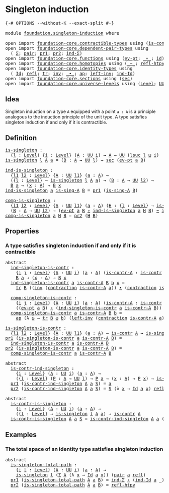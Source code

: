 # Singleton induction

<pre class="Agda"><a id="32" class="Symbol">{-#</a> <a id="36" class="Keyword">OPTIONS</a> <a id="44" class="Pragma">--without-K</a> <a id="56" class="Pragma">--exact-split</a> <a id="70" class="Symbol">#-}</a>

<a id="75" class="Keyword">module</a> <a id="82" href="foundation.singleton-induction.html" class="Module">foundation.singleton-induction</a> <a id="113" class="Keyword">where</a>

<a id="120" class="Keyword">open</a> <a id="125" class="Keyword">import</a> <a id="132" href="foundation-core.contractible-types.html" class="Module">foundation-core.contractible-types</a> <a id="167" class="Keyword">using</a> <a id="173" class="Symbol">(</a><a id="174" href="foundation-core.contractible-types.html#925" class="Function">is-contr</a><a id="182" class="Symbol">;</a> <a id="184" href="foundation-core.contractible-types.html#1360" class="Function">contraction</a><a id="195" class="Symbol">)</a>
<a id="197" class="Keyword">open</a> <a id="202" class="Keyword">import</a> <a id="209" href="foundation-core.dependent-pair-types.html" class="Module">foundation-core.dependent-pair-types</a> <a id="246" class="Keyword">using</a>
  <a id="254" class="Symbol">(</a> <a id="256" href="foundation-core.dependent-pair-types.html#502" class="Record">Σ</a><a id="257" class="Symbol">;</a> <a id="259" href="foundation-core.dependent-pair-types.html#575" class="InductiveConstructor">pair</a><a id="263" class="Symbol">;</a> <a id="265" href="foundation-core.dependent-pair-types.html#592" class="Field">pr1</a><a id="268" class="Symbol">;</a> <a id="270" href="foundation-core.dependent-pair-types.html#604" class="Field">pr2</a><a id="273" class="Symbol">;</a> <a id="275" href="foundation-core.dependent-pair-types.html#687" class="Function">ind-Σ</a><a id="280" class="Symbol">)</a>
<a id="282" class="Keyword">open</a> <a id="287" class="Keyword">import</a> <a id="294" href="foundation-core.functions.html" class="Module">foundation-core.functions</a> <a id="320" class="Keyword">using</a> <a id="326" class="Symbol">(</a><a id="327" href="foundation-core.functions.html#622" class="Function">ev-pt</a><a id="332" class="Symbol">;</a> <a id="334" href="foundation-core.functions.html#407" class="Function Operator">_∘_</a><a id="337" class="Symbol">;</a> <a id="339" href="foundation-core.functions.html#309" class="Function">id</a><a id="341" class="Symbol">)</a>
<a id="343" class="Keyword">open</a> <a id="348" class="Keyword">import</a> <a id="355" href="foundation-core.homotopies.html" class="Module">foundation-core.homotopies</a> <a id="382" class="Keyword">using</a> <a id="388" class="Symbol">(</a><a id="389" href="foundation-core.homotopies.html#467" class="Function Operator">_~_</a><a id="392" class="Symbol">;</a> <a id="394" href="foundation-core.homotopies.html#632" class="Function">refl-htpy</a><a id="403" class="Symbol">)</a>
<a id="405" class="Keyword">open</a> <a id="410" class="Keyword">import</a> <a id="417" href="foundation-core.identity-types.html" class="Module">foundation-core.identity-types</a> <a id="448" class="Keyword">using</a>
  <a id="456" class="Symbol">(</a> <a id="458" href="foundation-core.identity-types.html#641" class="Datatype">Id</a><a id="460" class="Symbol">;</a> <a id="462" href="foundation-core.identity-types.html#694" class="InductiveConstructor">refl</a><a id="466" class="Symbol">;</a> <a id="468" href="foundation-core.identity-types.html#4584" class="Function">tr</a><a id="470" class="Symbol">;</a> <a id="472" href="foundation-core.identity-types.html#1552" class="Function">inv</a><a id="475" class="Symbol">;</a> <a id="477" href="foundation-core.identity-types.html#1239" class="Function Operator">_∙_</a><a id="480" class="Symbol">;</a> <a id="482" href="foundation-core.identity-types.html#2853" class="Function">ap</a><a id="484" class="Symbol">;</a> <a id="486" href="foundation-core.identity-types.html#1995" class="Function">left-inv</a><a id="494" class="Symbol">;</a> <a id="496" href="foundation-core.identity-types.html#979" class="Function">ind-Id</a><a id="502" class="Symbol">)</a>
<a id="504" class="Keyword">open</a> <a id="509" class="Keyword">import</a> <a id="516" href="foundation-core.sections.html" class="Module">foundation-core.sections</a> <a id="541" class="Keyword">using</a> <a id="547" class="Symbol">(</a><a id="548" href="foundation-core.sections.html#521" class="Function">sec</a><a id="551" class="Symbol">)</a>
<a id="553" class="Keyword">open</a> <a id="558" class="Keyword">import</a> <a id="565" href="foundation-core.universe-levels.html" class="Module">foundation-core.universe-levels</a> <a id="597" class="Keyword">using</a> <a id="603" class="Symbol">(</a><a id="604" href="Agda.Primitive.html#597" class="Postulate">Level</a><a id="609" class="Symbol">;</a> <a id="611" href="foundation-core.universe-levels.html#222" class="Primitive">UU</a><a id="613" class="Symbol">;</a> <a id="615" href="Agda.Primitive.html#780" class="Primitive">lsuc</a><a id="619" class="Symbol">;</a> <a id="621" href="Agda.Primitive.html#810" class="Primitive Operator">_⊔_</a><a id="624" class="Symbol">)</a>
</pre>
## Idea

Singleton induction on a type `A` equipped with a point `a : A` is a principle analogous to the induction principle of the unit type. A type satisfies singleton induction if and only if it is contractible.

## Definition

<pre class="Agda"><a id="is-singleton"></a><a id="870" href="foundation.singleton-induction.html#870" class="Function">is-singleton</a> <a id="883" class="Symbol">:</a>
  <a id="887" class="Symbol">(</a><a id="888" href="foundation.singleton-induction.html#888" class="Bound">l</a> <a id="890" class="Symbol">:</a> <a id="892" href="Agda.Primitive.html#597" class="Postulate">Level</a><a id="897" class="Symbol">)</a> <a id="899" class="Symbol">{</a><a id="900" href="foundation.singleton-induction.html#900" class="Bound">i</a> <a id="902" class="Symbol">:</a> <a id="904" href="Agda.Primitive.html#597" class="Postulate">Level</a><a id="909" class="Symbol">}</a> <a id="911" class="Symbol">(</a><a id="912" href="foundation.singleton-induction.html#912" class="Bound">A</a> <a id="914" class="Symbol">:</a> <a id="916" href="foundation-core.universe-levels.html#222" class="Primitive">UU</a> <a id="919" href="foundation.singleton-induction.html#900" class="Bound">i</a><a id="920" class="Symbol">)</a> <a id="922" class="Symbol">→</a> <a id="924" href="foundation.singleton-induction.html#912" class="Bound">A</a> <a id="926" class="Symbol">→</a> <a id="928" href="foundation-core.universe-levels.html#222" class="Primitive">UU</a> <a id="931" class="Symbol">(</a><a id="932" href="Agda.Primitive.html#780" class="Primitive">lsuc</a> <a id="937" href="foundation.singleton-induction.html#888" class="Bound">l</a> <a id="939" href="Agda.Primitive.html#810" class="Primitive Operator">⊔</a> <a id="941" href="foundation.singleton-induction.html#900" class="Bound">i</a><a id="942" class="Symbol">)</a>
<a id="944" href="foundation.singleton-induction.html#870" class="Function">is-singleton</a> <a id="957" href="foundation.singleton-induction.html#957" class="Bound">l</a> <a id="959" href="foundation.singleton-induction.html#959" class="Bound">A</a> <a id="961" href="foundation.singleton-induction.html#961" class="Bound">a</a> <a id="963" class="Symbol">=</a> <a id="965" class="Symbol">(</a><a id="966" href="foundation.singleton-induction.html#966" class="Bound">B</a> <a id="968" class="Symbol">:</a> <a id="970" href="foundation.singleton-induction.html#959" class="Bound">A</a> <a id="972" class="Symbol">→</a> <a id="974" href="foundation-core.universe-levels.html#222" class="Primitive">UU</a> <a id="977" href="foundation.singleton-induction.html#957" class="Bound">l</a><a id="978" class="Symbol">)</a> <a id="980" class="Symbol">→</a> <a id="982" href="foundation-core.sections.html#521" class="Function">sec</a> <a id="986" class="Symbol">(</a><a id="987" href="foundation-core.functions.html#622" class="Function">ev-pt</a> <a id="993" href="foundation.singleton-induction.html#961" class="Bound">a</a> <a id="995" href="foundation.singleton-induction.html#966" class="Bound">B</a><a id="996" class="Symbol">)</a>

<a id="ind-is-singleton"></a><a id="999" href="foundation.singleton-induction.html#999" class="Function">ind-is-singleton</a> <a id="1016" class="Symbol">:</a>
  <a id="1020" class="Symbol">{</a><a id="1021" href="foundation.singleton-induction.html#1021" class="Bound">l1</a> <a id="1024" href="foundation.singleton-induction.html#1024" class="Bound">l2</a> <a id="1027" class="Symbol">:</a> <a id="1029" href="Agda.Primitive.html#597" class="Postulate">Level</a><a id="1034" class="Symbol">}</a> <a id="1036" class="Symbol">{</a><a id="1037" href="foundation.singleton-induction.html#1037" class="Bound">A</a> <a id="1039" class="Symbol">:</a> <a id="1041" href="foundation-core.universe-levels.html#222" class="Primitive">UU</a> <a id="1044" href="foundation.singleton-induction.html#1021" class="Bound">l1</a><a id="1046" class="Symbol">}</a> <a id="1048" class="Symbol">(</a><a id="1049" href="foundation.singleton-induction.html#1049" class="Bound">a</a> <a id="1051" class="Symbol">:</a> <a id="1053" href="foundation.singleton-induction.html#1037" class="Bound">A</a><a id="1054" class="Symbol">)</a> <a id="1056" class="Symbol">→</a>
  <a id="1060" class="Symbol">({</a><a id="1062" href="foundation.singleton-induction.html#1062" class="Bound">l</a> <a id="1064" class="Symbol">:</a> <a id="1066" href="Agda.Primitive.html#597" class="Postulate">Level</a><a id="1071" class="Symbol">}</a> <a id="1073" class="Symbol">→</a> <a id="1075" href="foundation.singleton-induction.html#870" class="Function">is-singleton</a> <a id="1088" href="foundation.singleton-induction.html#1062" class="Bound">l</a> <a id="1090" href="foundation.singleton-induction.html#1037" class="Bound">A</a> <a id="1092" href="foundation.singleton-induction.html#1049" class="Bound">a</a><a id="1093" class="Symbol">)</a> <a id="1095" class="Symbol">→</a> <a id="1097" class="Symbol">(</a><a id="1098" href="foundation.singleton-induction.html#1098" class="Bound">B</a> <a id="1100" class="Symbol">:</a> <a id="1102" href="foundation.singleton-induction.html#1037" class="Bound">A</a> <a id="1104" class="Symbol">→</a> <a id="1106" href="foundation-core.universe-levels.html#222" class="Primitive">UU</a> <a id="1109" href="foundation.singleton-induction.html#1024" class="Bound">l2</a><a id="1111" class="Symbol">)</a> <a id="1113" class="Symbol">→</a>
  <a id="1117" href="foundation.singleton-induction.html#1098" class="Bound">B</a> <a id="1119" href="foundation.singleton-induction.html#1049" class="Bound">a</a> <a id="1121" class="Symbol">→</a> <a id="1123" class="Symbol">(</a><a id="1124" href="foundation.singleton-induction.html#1124" class="Bound">x</a> <a id="1126" class="Symbol">:</a> <a id="1128" href="foundation.singleton-induction.html#1037" class="Bound">A</a><a id="1129" class="Symbol">)</a> <a id="1131" class="Symbol">→</a> <a id="1133" href="foundation.singleton-induction.html#1098" class="Bound">B</a> <a id="1135" href="foundation.singleton-induction.html#1124" class="Bound">x</a>
<a id="1137" href="foundation.singleton-induction.html#999" class="Function">ind-is-singleton</a> <a id="1154" href="foundation.singleton-induction.html#1154" class="Bound">a</a> <a id="1156" href="foundation.singleton-induction.html#1156" class="Bound">is-sing-A</a> <a id="1166" href="foundation.singleton-induction.html#1166" class="Bound">B</a> <a id="1168" class="Symbol">=</a> <a id="1170" href="foundation-core.dependent-pair-types.html#592" class="Field">pr1</a> <a id="1174" class="Symbol">(</a><a id="1175" href="foundation.singleton-induction.html#1156" class="Bound">is-sing-A</a> <a id="1185" href="foundation.singleton-induction.html#1166" class="Bound">B</a><a id="1186" class="Symbol">)</a>

<a id="comp-is-singleton"></a><a id="1189" href="foundation.singleton-induction.html#1189" class="Function">comp-is-singleton</a> <a id="1207" class="Symbol">:</a>
  <a id="1211" class="Symbol">{</a><a id="1212" href="foundation.singleton-induction.html#1212" class="Bound">l1</a> <a id="1215" href="foundation.singleton-induction.html#1215" class="Bound">l2</a> <a id="1218" class="Symbol">:</a> <a id="1220" href="Agda.Primitive.html#597" class="Postulate">Level</a><a id="1225" class="Symbol">}</a> <a id="1227" class="Symbol">{</a><a id="1228" href="foundation.singleton-induction.html#1228" class="Bound">A</a> <a id="1230" class="Symbol">:</a> <a id="1232" href="foundation-core.universe-levels.html#222" class="Primitive">UU</a> <a id="1235" href="foundation.singleton-induction.html#1212" class="Bound">l1</a><a id="1237" class="Symbol">}</a> <a id="1239" class="Symbol">(</a><a id="1240" href="foundation.singleton-induction.html#1240" class="Bound">a</a> <a id="1242" class="Symbol">:</a> <a id="1244" href="foundation.singleton-induction.html#1228" class="Bound">A</a><a id="1245" class="Symbol">)</a> <a id="1247" class="Symbol">(</a><a id="1248" href="foundation.singleton-induction.html#1248" class="Bound">H</a> <a id="1250" class="Symbol">:</a> <a id="1252" class="Symbol">{</a><a id="1253" href="foundation.singleton-induction.html#1253" class="Bound">l</a> <a id="1255" class="Symbol">:</a> <a id="1257" href="Agda.Primitive.html#597" class="Postulate">Level</a><a id="1262" class="Symbol">}</a> <a id="1264" class="Symbol">→</a> <a id="1266" href="foundation.singleton-induction.html#870" class="Function">is-singleton</a> <a id="1279" href="foundation.singleton-induction.html#1253" class="Bound">l</a> <a id="1281" href="foundation.singleton-induction.html#1228" class="Bound">A</a> <a id="1283" href="foundation.singleton-induction.html#1240" class="Bound">a</a><a id="1284" class="Symbol">)</a> <a id="1286" class="Symbol">→</a>
  <a id="1290" class="Symbol">(</a><a id="1291" href="foundation.singleton-induction.html#1291" class="Bound">B</a> <a id="1293" class="Symbol">:</a> <a id="1295" href="foundation.singleton-induction.html#1228" class="Bound">A</a> <a id="1297" class="Symbol">→</a> <a id="1299" href="foundation-core.universe-levels.html#222" class="Primitive">UU</a> <a id="1302" href="foundation.singleton-induction.html#1215" class="Bound">l2</a><a id="1304" class="Symbol">)</a> <a id="1306" class="Symbol">→</a> <a id="1308" class="Symbol">(</a><a id="1309" href="foundation-core.functions.html#622" class="Function">ev-pt</a> <a id="1315" href="foundation.singleton-induction.html#1240" class="Bound">a</a> <a id="1317" href="foundation.singleton-induction.html#1291" class="Bound">B</a> <a id="1319" href="foundation-core.functions.html#407" class="Function Operator">∘</a> <a id="1321" href="foundation.singleton-induction.html#999" class="Function">ind-is-singleton</a> <a id="1338" href="foundation.singleton-induction.html#1240" class="Bound">a</a> <a id="1340" href="foundation.singleton-induction.html#1248" class="Bound">H</a> <a id="1342" href="foundation.singleton-induction.html#1291" class="Bound">B</a><a id="1343" class="Symbol">)</a> <a id="1345" href="foundation-core.homotopies.html#467" class="Function Operator">~</a> <a id="1347" href="foundation-core.functions.html#309" class="Function">id</a>
<a id="1350" href="foundation.singleton-induction.html#1189" class="Function">comp-is-singleton</a> <a id="1368" href="foundation.singleton-induction.html#1368" class="Bound">a</a> <a id="1370" href="foundation.singleton-induction.html#1370" class="Bound">H</a> <a id="1372" href="foundation.singleton-induction.html#1372" class="Bound">B</a> <a id="1374" class="Symbol">=</a> <a id="1376" href="foundation-core.dependent-pair-types.html#604" class="Field">pr2</a> <a id="1380" class="Symbol">(</a><a id="1381" href="foundation.singleton-induction.html#1370" class="Bound">H</a> <a id="1383" href="foundation.singleton-induction.html#1372" class="Bound">B</a><a id="1384" class="Symbol">)</a>
</pre>
## Properties

### A type satisfies singleton induction if and only if it is contractible

<pre class="Agda"><a id="1490" class="Keyword">abstract</a>
  <a id="ind-singleton-is-contr"></a><a id="1501" href="foundation.singleton-induction.html#1501" class="Function">ind-singleton-is-contr</a> <a id="1524" class="Symbol">:</a>
    <a id="1530" class="Symbol">{</a><a id="1531" href="foundation.singleton-induction.html#1531" class="Bound">i</a> <a id="1533" href="foundation.singleton-induction.html#1533" class="Bound">j</a> <a id="1535" class="Symbol">:</a> <a id="1537" href="Agda.Primitive.html#597" class="Postulate">Level</a><a id="1542" class="Symbol">}</a> <a id="1544" class="Symbol">{</a><a id="1545" href="foundation.singleton-induction.html#1545" class="Bound">A</a> <a id="1547" class="Symbol">:</a> <a id="1549" href="foundation-core.universe-levels.html#222" class="Primitive">UU</a> <a id="1552" href="foundation.singleton-induction.html#1531" class="Bound">i</a><a id="1553" class="Symbol">}</a> <a id="1555" class="Symbol">(</a><a id="1556" href="foundation.singleton-induction.html#1556" class="Bound">a</a> <a id="1558" class="Symbol">:</a> <a id="1560" href="foundation.singleton-induction.html#1545" class="Bound">A</a><a id="1561" class="Symbol">)</a> <a id="1563" class="Symbol">(</a><a id="1564" href="foundation.singleton-induction.html#1564" class="Bound">is-contr-A</a> <a id="1575" class="Symbol">:</a> <a id="1577" href="foundation-core.contractible-types.html#925" class="Function">is-contr</a> <a id="1586" href="foundation.singleton-induction.html#1545" class="Bound">A</a><a id="1587" class="Symbol">)</a> <a id="1589" class="Symbol">(</a><a id="1590" href="foundation.singleton-induction.html#1590" class="Bound">B</a> <a id="1592" class="Symbol">:</a> <a id="1594" href="foundation.singleton-induction.html#1545" class="Bound">A</a> <a id="1596" class="Symbol">→</a> <a id="1598" href="foundation-core.universe-levels.html#222" class="Primitive">UU</a> <a id="1601" href="foundation.singleton-induction.html#1533" class="Bound">j</a><a id="1602" class="Symbol">)</a> <a id="1604" class="Symbol">→</a>
    <a id="1610" href="foundation.singleton-induction.html#1590" class="Bound">B</a> <a id="1612" href="foundation.singleton-induction.html#1556" class="Bound">a</a> <a id="1614" class="Symbol">→</a> <a id="1616" class="Symbol">(</a><a id="1617" href="foundation.singleton-induction.html#1617" class="Bound">x</a> <a id="1619" class="Symbol">:</a> <a id="1621" href="foundation.singleton-induction.html#1545" class="Bound">A</a><a id="1622" class="Symbol">)</a> <a id="1624" class="Symbol">→</a> <a id="1626" href="foundation.singleton-induction.html#1590" class="Bound">B</a> <a id="1628" href="foundation.singleton-induction.html#1617" class="Bound">x</a>
  <a id="1632" href="foundation.singleton-induction.html#1501" class="Function">ind-singleton-is-contr</a> <a id="1655" href="foundation.singleton-induction.html#1655" class="Bound">a</a> <a id="1657" href="foundation.singleton-induction.html#1657" class="Bound">is-contr-A</a> <a id="1668" href="foundation.singleton-induction.html#1668" class="Bound">B</a> <a id="1670" href="foundation.singleton-induction.html#1670" class="Bound">b</a> <a id="1672" href="foundation.singleton-induction.html#1672" class="Bound">x</a> <a id="1674" class="Symbol">=</a>
    <a id="1680" href="foundation-core.identity-types.html#4584" class="Function">tr</a> <a id="1683" href="foundation.singleton-induction.html#1668" class="Bound">B</a> <a id="1685" class="Symbol">((</a><a id="1687" href="foundation-core.identity-types.html#1552" class="Function">inv</a> <a id="1691" class="Symbol">(</a><a id="1692" href="foundation-core.contractible-types.html#1360" class="Function">contraction</a> <a id="1704" href="foundation.singleton-induction.html#1657" class="Bound">is-contr-A</a> <a id="1715" href="foundation.singleton-induction.html#1655" class="Bound">a</a><a id="1716" class="Symbol">))</a> <a id="1719" href="foundation-core.identity-types.html#1239" class="Function Operator">∙</a> <a id="1721" class="Symbol">(</a><a id="1722" href="foundation-core.contractible-types.html#1360" class="Function">contraction</a> <a id="1734" href="foundation.singleton-induction.html#1657" class="Bound">is-contr-A</a> <a id="1745" href="foundation.singleton-induction.html#1672" class="Bound">x</a><a id="1746" class="Symbol">))</a> <a id="1749" href="foundation.singleton-induction.html#1670" class="Bound">b</a>
  
  <a id="comp-singleton-is-contr"></a><a id="1756" href="foundation.singleton-induction.html#1756" class="Function">comp-singleton-is-contr</a> <a id="1780" class="Symbol">:</a>
    <a id="1786" class="Symbol">{</a><a id="1787" href="foundation.singleton-induction.html#1787" class="Bound">i</a> <a id="1789" href="foundation.singleton-induction.html#1789" class="Bound">j</a> <a id="1791" class="Symbol">:</a> <a id="1793" href="Agda.Primitive.html#597" class="Postulate">Level</a><a id="1798" class="Symbol">}</a> <a id="1800" class="Symbol">{</a><a id="1801" href="foundation.singleton-induction.html#1801" class="Bound">A</a> <a id="1803" class="Symbol">:</a> <a id="1805" href="foundation-core.universe-levels.html#222" class="Primitive">UU</a> <a id="1808" href="foundation.singleton-induction.html#1787" class="Bound">i</a><a id="1809" class="Symbol">}</a> <a id="1811" class="Symbol">(</a><a id="1812" href="foundation.singleton-induction.html#1812" class="Bound">a</a> <a id="1814" class="Symbol">:</a> <a id="1816" href="foundation.singleton-induction.html#1801" class="Bound">A</a><a id="1817" class="Symbol">)</a> <a id="1819" class="Symbol">(</a><a id="1820" href="foundation.singleton-induction.html#1820" class="Bound">is-contr-A</a> <a id="1831" class="Symbol">:</a> <a id="1833" href="foundation-core.contractible-types.html#925" class="Function">is-contr</a> <a id="1842" href="foundation.singleton-induction.html#1801" class="Bound">A</a><a id="1843" class="Symbol">)</a> <a id="1845" class="Symbol">(</a><a id="1846" href="foundation.singleton-induction.html#1846" class="Bound">B</a> <a id="1848" class="Symbol">:</a> <a id="1850" href="foundation.singleton-induction.html#1801" class="Bound">A</a> <a id="1852" class="Symbol">→</a> <a id="1854" href="foundation-core.universe-levels.html#222" class="Primitive">UU</a> <a id="1857" href="foundation.singleton-induction.html#1789" class="Bound">j</a><a id="1858" class="Symbol">)</a> <a id="1860" class="Symbol">→</a>
    <a id="1866" class="Symbol">((</a><a id="1868" href="foundation-core.functions.html#622" class="Function">ev-pt</a> <a id="1874" href="foundation.singleton-induction.html#1812" class="Bound">a</a> <a id="1876" href="foundation.singleton-induction.html#1846" class="Bound">B</a><a id="1877" class="Symbol">)</a> <a id="1879" href="foundation-core.functions.html#407" class="Function Operator">∘</a> <a id="1881" class="Symbol">(</a><a id="1882" href="foundation.singleton-induction.html#1501" class="Function">ind-singleton-is-contr</a> <a id="1905" href="foundation.singleton-induction.html#1812" class="Bound">a</a> <a id="1907" href="foundation.singleton-induction.html#1820" class="Bound">is-contr-A</a> <a id="1918" href="foundation.singleton-induction.html#1846" class="Bound">B</a><a id="1919" class="Symbol">))</a> <a id="1922" href="foundation-core.homotopies.html#467" class="Function Operator">~</a> <a id="1924" href="foundation-core.functions.html#309" class="Function">id</a>
  <a id="1929" href="foundation.singleton-induction.html#1756" class="Function">comp-singleton-is-contr</a> <a id="1953" href="foundation.singleton-induction.html#1953" class="Bound">a</a> <a id="1955" href="foundation.singleton-induction.html#1955" class="Bound">is-contr-A</a> <a id="1966" href="foundation.singleton-induction.html#1966" class="Bound">B</a> <a id="1968" href="foundation.singleton-induction.html#1968" class="Bound">b</a> <a id="1970" class="Symbol">=</a>
    <a id="1976" href="foundation-core.identity-types.html#2853" class="Function">ap</a> <a id="1979" class="Symbol">(λ</a> <a id="1982" href="foundation.singleton-induction.html#1982" class="Bound">ω</a> <a id="1984" class="Symbol">→</a> <a id="1986" href="foundation-core.identity-types.html#4584" class="Function">tr</a> <a id="1989" href="foundation.singleton-induction.html#1966" class="Bound">B</a> <a id="1991" href="foundation.singleton-induction.html#1982" class="Bound">ω</a> <a id="1993" href="foundation.singleton-induction.html#1968" class="Bound">b</a><a id="1994" class="Symbol">)</a> <a id="1996" class="Symbol">(</a><a id="1997" href="foundation-core.identity-types.html#1995" class="Function">left-inv</a> <a id="2006" class="Symbol">(</a><a id="2007" href="foundation-core.contractible-types.html#1360" class="Function">contraction</a> <a id="2019" href="foundation.singleton-induction.html#1955" class="Bound">is-contr-A</a> <a id="2030" href="foundation.singleton-induction.html#1953" class="Bound">a</a><a id="2031" class="Symbol">))</a>

<a id="is-singleton-is-contr"></a><a id="2035" href="foundation.singleton-induction.html#2035" class="Function">is-singleton-is-contr</a> <a id="2057" class="Symbol">:</a>
  <a id="2061" class="Symbol">{</a><a id="2062" href="foundation.singleton-induction.html#2062" class="Bound">l1</a> <a id="2065" href="foundation.singleton-induction.html#2065" class="Bound">l2</a> <a id="2068" class="Symbol">:</a> <a id="2070" href="Agda.Primitive.html#597" class="Postulate">Level</a><a id="2075" class="Symbol">}</a> <a id="2077" class="Symbol">{</a><a id="2078" href="foundation.singleton-induction.html#2078" class="Bound">A</a> <a id="2080" class="Symbol">:</a> <a id="2082" href="foundation-core.universe-levels.html#222" class="Primitive">UU</a> <a id="2085" href="foundation.singleton-induction.html#2062" class="Bound">l1</a><a id="2087" class="Symbol">}</a> <a id="2089" class="Symbol">(</a><a id="2090" href="foundation.singleton-induction.html#2090" class="Bound">a</a> <a id="2092" class="Symbol">:</a> <a id="2094" href="foundation.singleton-induction.html#2078" class="Bound">A</a><a id="2095" class="Symbol">)</a> <a id="2097" class="Symbol">→</a> <a id="2099" href="foundation-core.contractible-types.html#925" class="Function">is-contr</a> <a id="2108" href="foundation.singleton-induction.html#2078" class="Bound">A</a> <a id="2110" class="Symbol">→</a> <a id="2112" href="foundation.singleton-induction.html#870" class="Function">is-singleton</a> <a id="2125" href="foundation.singleton-induction.html#2065" class="Bound">l2</a> <a id="2128" href="foundation.singleton-induction.html#2078" class="Bound">A</a> <a id="2130" href="foundation.singleton-induction.html#2090" class="Bound">a</a>
<a id="2132" href="foundation-core.dependent-pair-types.html#592" class="Field">pr1</a> <a id="2136" class="Symbol">(</a><a id="2137" href="foundation.singleton-induction.html#2035" class="Function">is-singleton-is-contr</a> <a id="2159" href="foundation.singleton-induction.html#2159" class="Bound">a</a> <a id="2161" href="foundation.singleton-induction.html#2161" class="Bound">is-contr-A</a> <a id="2172" href="foundation.singleton-induction.html#2172" class="Bound">B</a><a id="2173" class="Symbol">)</a> <a id="2175" class="Symbol">=</a>
  <a id="2179" href="foundation.singleton-induction.html#1501" class="Function">ind-singleton-is-contr</a> <a id="2202" href="foundation.singleton-induction.html#2159" class="Bound">a</a> <a id="2204" href="foundation.singleton-induction.html#2161" class="Bound">is-contr-A</a> <a id="2215" href="foundation.singleton-induction.html#2172" class="Bound">B</a>
<a id="2217" href="foundation-core.dependent-pair-types.html#604" class="Field">pr2</a> <a id="2221" class="Symbol">(</a><a id="2222" href="foundation.singleton-induction.html#2035" class="Function">is-singleton-is-contr</a> <a id="2244" href="foundation.singleton-induction.html#2244" class="Bound">a</a> <a id="2246" href="foundation.singleton-induction.html#2246" class="Bound">is-contr-A</a> <a id="2257" href="foundation.singleton-induction.html#2257" class="Bound">B</a><a id="2258" class="Symbol">)</a> <a id="2260" class="Symbol">=</a>
  <a id="2264" href="foundation.singleton-induction.html#1756" class="Function">comp-singleton-is-contr</a> <a id="2288" href="foundation.singleton-induction.html#2244" class="Bound">a</a> <a id="2290" href="foundation.singleton-induction.html#2246" class="Bound">is-contr-A</a> <a id="2301" href="foundation.singleton-induction.html#2257" class="Bound">B</a>

<a id="2304" class="Keyword">abstract</a>
  <a id="is-contr-ind-singleton"></a><a id="2315" href="foundation.singleton-induction.html#2315" class="Function">is-contr-ind-singleton</a> <a id="2338" class="Symbol">:</a>
    <a id="2344" class="Symbol">{</a><a id="2345" href="foundation.singleton-induction.html#2345" class="Bound">i</a> <a id="2347" class="Symbol">:</a> <a id="2349" href="Agda.Primitive.html#597" class="Postulate">Level</a><a id="2354" class="Symbol">}</a> <a id="2356" class="Symbol">(</a><a id="2357" href="foundation.singleton-induction.html#2357" class="Bound">A</a> <a id="2359" class="Symbol">:</a> <a id="2361" href="foundation-core.universe-levels.html#222" class="Primitive">UU</a> <a id="2364" href="foundation.singleton-induction.html#2345" class="Bound">i</a><a id="2365" class="Symbol">)</a> <a id="2367" class="Symbol">(</a><a id="2368" href="foundation.singleton-induction.html#2368" class="Bound">a</a> <a id="2370" class="Symbol">:</a> <a id="2372" href="foundation.singleton-induction.html#2357" class="Bound">A</a><a id="2373" class="Symbol">)</a> <a id="2375" class="Symbol">→</a>
    <a id="2381" class="Symbol">({</a><a id="2383" href="foundation.singleton-induction.html#2383" class="Bound">l</a> <a id="2385" class="Symbol">:</a> <a id="2387" href="Agda.Primitive.html#597" class="Postulate">Level</a><a id="2392" class="Symbol">}</a> <a id="2394" class="Symbol">(</a><a id="2395" href="foundation.singleton-induction.html#2395" class="Bound">P</a> <a id="2397" class="Symbol">:</a> <a id="2399" href="foundation.singleton-induction.html#2357" class="Bound">A</a> <a id="2401" class="Symbol">→</a> <a id="2403" href="foundation-core.universe-levels.html#222" class="Primitive">UU</a> <a id="2406" href="foundation.singleton-induction.html#2383" class="Bound">l</a><a id="2407" class="Symbol">)</a> <a id="2409" class="Symbol">→</a> <a id="2411" href="foundation.singleton-induction.html#2395" class="Bound">P</a> <a id="2413" href="foundation.singleton-induction.html#2368" class="Bound">a</a> <a id="2415" class="Symbol">→</a> <a id="2417" class="Symbol">(</a><a id="2418" href="foundation.singleton-induction.html#2418" class="Bound">x</a> <a id="2420" class="Symbol">:</a> <a id="2422" href="foundation.singleton-induction.html#2357" class="Bound">A</a><a id="2423" class="Symbol">)</a> <a id="2425" class="Symbol">→</a> <a id="2427" href="foundation.singleton-induction.html#2395" class="Bound">P</a> <a id="2429" href="foundation.singleton-induction.html#2418" class="Bound">x</a><a id="2430" class="Symbol">)</a> <a id="2432" class="Symbol">→</a> <a id="2434" href="foundation-core.contractible-types.html#925" class="Function">is-contr</a> <a id="2443" href="foundation.singleton-induction.html#2357" class="Bound">A</a>
  <a id="2447" href="foundation-core.dependent-pair-types.html#592" class="Field">pr1</a> <a id="2451" class="Symbol">(</a><a id="2452" href="foundation.singleton-induction.html#2315" class="Function">is-contr-ind-singleton</a> <a id="2475" href="foundation.singleton-induction.html#2475" class="Bound">A</a> <a id="2477" href="foundation.singleton-induction.html#2477" class="Bound">a</a> <a id="2479" href="foundation.singleton-induction.html#2479" class="Bound">S</a><a id="2480" class="Symbol">)</a> <a id="2482" class="Symbol">=</a> <a id="2484" href="foundation.singleton-induction.html#2477" class="Bound">a</a>
  <a id="2488" href="foundation-core.dependent-pair-types.html#604" class="Field">pr2</a> <a id="2492" class="Symbol">(</a><a id="2493" href="foundation.singleton-induction.html#2315" class="Function">is-contr-ind-singleton</a> <a id="2516" href="foundation.singleton-induction.html#2516" class="Bound">A</a> <a id="2518" href="foundation.singleton-induction.html#2518" class="Bound">a</a> <a id="2520" href="foundation.singleton-induction.html#2520" class="Bound">S</a><a id="2521" class="Symbol">)</a> <a id="2523" class="Symbol">=</a> <a id="2525" href="foundation.singleton-induction.html#2520" class="Bound">S</a> <a id="2527" class="Symbol">(λ</a> <a id="2530" href="foundation.singleton-induction.html#2530" class="Bound">x</a> <a id="2532" class="Symbol">→</a> <a id="2534" href="foundation-core.identity-types.html#641" class="Datatype">Id</a> <a id="2537" href="foundation.singleton-induction.html#2518" class="Bound">a</a> <a id="2539" href="foundation.singleton-induction.html#2530" class="Bound">x</a><a id="2540" class="Symbol">)</a> <a id="2542" href="foundation-core.identity-types.html#694" class="InductiveConstructor">refl</a>

<a id="2548" class="Keyword">abstract</a>
  <a id="is-contr-is-singleton"></a><a id="2559" href="foundation.singleton-induction.html#2559" class="Function">is-contr-is-singleton</a> <a id="2581" class="Symbol">:</a>
    <a id="2587" class="Symbol">{</a><a id="2588" href="foundation.singleton-induction.html#2588" class="Bound">i</a> <a id="2590" class="Symbol">:</a> <a id="2592" href="Agda.Primitive.html#597" class="Postulate">Level</a><a id="2597" class="Symbol">}</a> <a id="2599" class="Symbol">(</a><a id="2600" href="foundation.singleton-induction.html#2600" class="Bound">A</a> <a id="2602" class="Symbol">:</a> <a id="2604" href="foundation-core.universe-levels.html#222" class="Primitive">UU</a> <a id="2607" href="foundation.singleton-induction.html#2588" class="Bound">i</a><a id="2608" class="Symbol">)</a> <a id="2610" class="Symbol">(</a><a id="2611" href="foundation.singleton-induction.html#2611" class="Bound">a</a> <a id="2613" class="Symbol">:</a> <a id="2615" href="foundation.singleton-induction.html#2600" class="Bound">A</a><a id="2616" class="Symbol">)</a> <a id="2618" class="Symbol">→</a>
    <a id="2624" class="Symbol">({</a><a id="2626" href="foundation.singleton-induction.html#2626" class="Bound">l</a> <a id="2628" class="Symbol">:</a> <a id="2630" href="Agda.Primitive.html#597" class="Postulate">Level</a><a id="2635" class="Symbol">}</a> <a id="2637" class="Symbol">→</a> <a id="2639" href="foundation.singleton-induction.html#870" class="Function">is-singleton</a> <a id="2652" href="foundation.singleton-induction.html#2626" class="Bound">l</a> <a id="2654" href="foundation.singleton-induction.html#2600" class="Bound">A</a> <a id="2656" href="foundation.singleton-induction.html#2611" class="Bound">a</a><a id="2657" class="Symbol">)</a> <a id="2659" class="Symbol">→</a> <a id="2661" href="foundation-core.contractible-types.html#925" class="Function">is-contr</a> <a id="2670" href="foundation.singleton-induction.html#2600" class="Bound">A</a>
  <a id="2674" href="foundation.singleton-induction.html#2559" class="Function">is-contr-is-singleton</a> <a id="2696" href="foundation.singleton-induction.html#2696" class="Bound">A</a> <a id="2698" href="foundation.singleton-induction.html#2698" class="Bound">a</a> <a id="2700" href="foundation.singleton-induction.html#2700" class="Bound">S</a> <a id="2702" class="Symbol">=</a> <a id="2704" href="foundation.singleton-induction.html#2315" class="Function">is-contr-ind-singleton</a> <a id="2727" href="foundation.singleton-induction.html#2696" class="Bound">A</a> <a id="2729" href="foundation.singleton-induction.html#2698" class="Bound">a</a> <a id="2731" class="Symbol">(λ</a> <a id="2734" href="foundation.singleton-induction.html#2734" class="Bound">P</a> <a id="2736" class="Symbol">→</a> <a id="2738" href="foundation-core.dependent-pair-types.html#592" class="Field">pr1</a> <a id="2742" class="Symbol">(</a><a id="2743" href="foundation.singleton-induction.html#2700" class="Bound">S</a> <a id="2745" href="foundation.singleton-induction.html#2734" class="Bound">P</a><a id="2746" class="Symbol">))</a>
</pre>
## Examples

### The total space of an identity type satisfies singleton induction

<pre class="Agda"><a id="2846" class="Keyword">abstract</a>
  <a id="is-singleton-total-path"></a><a id="2857" href="foundation.singleton-induction.html#2857" class="Function">is-singleton-total-path</a> <a id="2881" class="Symbol">:</a>
    <a id="2887" class="Symbol">{</a><a id="2888" href="foundation.singleton-induction.html#2888" class="Bound">i</a> <a id="2890" href="foundation.singleton-induction.html#2890" class="Bound">l</a> <a id="2892" class="Symbol">:</a> <a id="2894" href="Agda.Primitive.html#597" class="Postulate">Level</a><a id="2899" class="Symbol">}</a> <a id="2901" class="Symbol">(</a><a id="2902" href="foundation.singleton-induction.html#2902" class="Bound">A</a> <a id="2904" class="Symbol">:</a> <a id="2906" href="foundation-core.universe-levels.html#222" class="Primitive">UU</a> <a id="2909" href="foundation.singleton-induction.html#2888" class="Bound">i</a><a id="2910" class="Symbol">)</a> <a id="2912" class="Symbol">(</a><a id="2913" href="foundation.singleton-induction.html#2913" class="Bound">a</a> <a id="2915" class="Symbol">:</a> <a id="2917" href="foundation.singleton-induction.html#2902" class="Bound">A</a><a id="2918" class="Symbol">)</a> <a id="2920" class="Symbol">→</a>
    <a id="2926" href="foundation.singleton-induction.html#870" class="Function">is-singleton</a> <a id="2939" href="foundation.singleton-induction.html#2890" class="Bound">l</a> <a id="2941" class="Symbol">(</a><a id="2942" href="foundation-core.dependent-pair-types.html#502" class="Record">Σ</a> <a id="2944" href="foundation.singleton-induction.html#2902" class="Bound">A</a> <a id="2946" class="Symbol">(λ</a> <a id="2949" href="foundation.singleton-induction.html#2949" class="Bound">x</a> <a id="2951" class="Symbol">→</a> <a id="2953" href="foundation-core.identity-types.html#641" class="Datatype">Id</a> <a id="2956" href="foundation.singleton-induction.html#2913" class="Bound">a</a> <a id="2958" href="foundation.singleton-induction.html#2949" class="Bound">x</a><a id="2959" class="Symbol">))</a> <a id="2962" class="Symbol">(</a><a id="2963" href="foundation-core.dependent-pair-types.html#575" class="InductiveConstructor">pair</a> <a id="2968" href="foundation.singleton-induction.html#2913" class="Bound">a</a> <a id="2970" href="foundation-core.identity-types.html#694" class="InductiveConstructor">refl</a><a id="2974" class="Symbol">)</a>
  <a id="2978" href="foundation-core.dependent-pair-types.html#592" class="Field">pr1</a> <a id="2982" class="Symbol">(</a><a id="2983" href="foundation.singleton-induction.html#2857" class="Function">is-singleton-total-path</a> <a id="3007" href="foundation.singleton-induction.html#3007" class="Bound">A</a> <a id="3009" href="foundation.singleton-induction.html#3009" class="Bound">a</a> <a id="3011" href="foundation.singleton-induction.html#3011" class="Bound">B</a><a id="3012" class="Symbol">)</a> <a id="3014" class="Symbol">=</a> <a id="3016" href="foundation-core.dependent-pair-types.html#687" class="Function">ind-Σ</a> <a id="3022" href="foundation-core.functions.html#407" class="Function Operator">∘</a> <a id="3024" class="Symbol">(</a><a id="3025" href="foundation-core.identity-types.html#979" class="Function">ind-Id</a> <a id="3032" href="foundation.singleton-induction.html#3009" class="Bound">a</a> <a id="3034" class="Symbol">_)</a>
  <a id="3039" href="foundation-core.dependent-pair-types.html#604" class="Field">pr2</a> <a id="3043" class="Symbol">(</a><a id="3044" href="foundation.singleton-induction.html#2857" class="Function">is-singleton-total-path</a> <a id="3068" href="foundation.singleton-induction.html#3068" class="Bound">A</a> <a id="3070" href="foundation.singleton-induction.html#3070" class="Bound">a</a> <a id="3072" href="foundation.singleton-induction.html#3072" class="Bound">B</a><a id="3073" class="Symbol">)</a> <a id="3075" class="Symbol">=</a> <a id="3077" href="foundation-core.homotopies.html#632" class="Function">refl-htpy</a>
</pre>